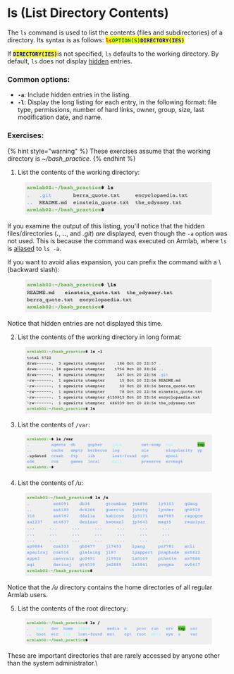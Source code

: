 # ls (List Directory Contents)

The `ls` command is used to list the contents (files and subdirectories) of a directory. Its syntax is as follows: <mark style="color:red;">**`ls`**</mark><mark style="color:green;">**`OPTION(S)`**</mark><mark style="color:blue;">**`DIRECTORY(IES)`**</mark>

If <mark style="color:blue;">**`DIRECTORY(IES)`**</mark>is not specified, `ls` defaults to the working directory. By default, `ls` does not display [hidden](../../linux/filesystem/notable-directories.md#hidden-files-directories) entries.&#x20;

### Common options:

* **`-a`**:  Include hidden entries in the listing.&#x20;
* &#x20;**`-l`**: Display the long listing for each entry, in the following format: file type, permissions, number of hard links, owner, group, size, last modification date, and name. &#x20;

### Exercises:

{% hint style="warning" %}
These exercises assume that the working directory is _\~/bash\_practice_.
{% endhint %}

1. List the contents of the working directory:

<figure><img src="../../.gitbook/assets/Screenshot 2023-04-25 at 10.10.51 PM.png" alt=""><figcaption></figcaption></figure>

If you examine the output of this listing, you'll notice that the hidden files/directories (_**.**_, _**..**_, and _.git_) _are_ displayed, even though the `-a` option was not used. This is because the command was executed on Armlab, where `ls` is [aliased](../useful-command-line-features.md#aliases) to `ls -a`.

If you want to avoid alias expansion, you can prefix the command with a \ (backward slash):&#x20;

<figure><img src="../../.gitbook/assets/Screenshot 2023-04-25 at 10.50.55 PM.png" alt=""><figcaption></figcaption></figure>

Notice that hidden entries are not displayed this time.&#x20;

2. List the contents of the working directory in long format:

<figure><img src="../../.gitbook/assets/Screenshot 2023-04-25 at 10.11.18 PM.png" alt=""><figcaption></figcaption></figure>

3. List the contents of `/var`:

<figure><img src="../../.gitbook/assets/Screenshot 2023-04-25 at 10.11.29 PM.png" alt=""><figcaption></figcaption></figure>

4. List the contents of _/u_: &#x20;

<figure><img src="../../.gitbook/assets/Screenshot 2023-04-25 at 10.11.40 PM.png" alt=""><figcaption></figcaption></figure>

Notice that the _/u_ directory contains the home directories of all regular Armlab users.&#x20;

5. List the contents of the root directory: &#x20;

<figure><img src="../../.gitbook/assets/Screenshot 2023-04-25 at 10.11.54 PM.png" alt=""><figcaption></figcaption></figure>

These are important directories that are rarely accessed by anyone other than the system administrator.\
